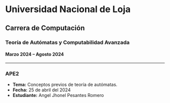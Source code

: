 # Universidad Nacional de Loja
## Carrera de Computación
### Teoría de Autómatas y Computabilidad Avanzada
#### Marzo 2024 – Agosto 2024

---

### APE2
- **Tema:** Conceptos previos de teoría de autómatas.
- **Fecha:** 25 de abril del 2024
- **Estudiante:** Angel Jhonel Pesantes Romero
